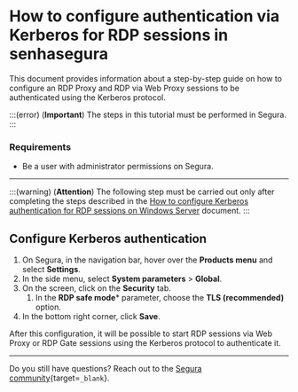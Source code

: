# How to configure authentication via Kerberos for RDP sessions in senhasegura

This document provides information about a step-by-step guide on how to configure an RDP Proxy and RDP via Web Proxy sessions to be authenticated using the Kerberos protocol.

:::(error) (**Important**)
The steps in this tutorial must be performed in Segura.
:::

### Requirements

* Be a user with administrator permissions on Segura.

---
:::(warning) (**Attention**)
The following step must be carried out only after completing the steps described in the [How to configure Kerberos authentication for RDP sessions on Windows Server](/v4/docs/pam-session-how-to-configure-kerberos-authentication-for-rdp-sessions-on-windows-server) document.
:::

## Configure Kerberos authentication

1. On Segura, in the navigation bar, hover over the **Products menu** and select **Settings**.
2. In the side menu, select **System parameters** > **Global**.
3. On the screen, click on the **Security** tab.
    1. In the **RDP safe mode*** parameter, choose the **TLS (recommended)** option.
4. In the bottom right corner, click **Save**.

After this configuration, it will be possible to start RDP sessions via Web Proxy or RDP Gate sessions using the Kerberos protocol to authenticate it.

---
Do you still have questions? Reach out to the [Segura community](https://community.Segura.io/){target=`_blank`}.